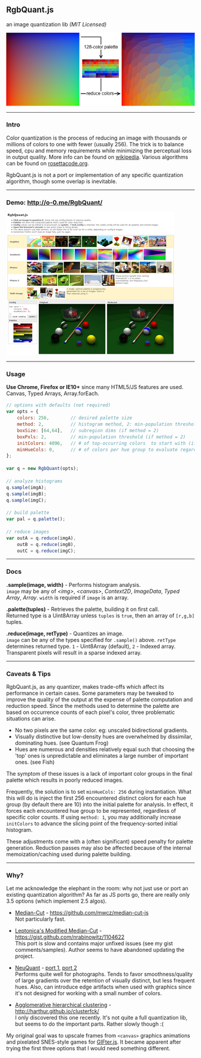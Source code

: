 RgbQuant.js
-----------
an image quantization lib _(MIT Licensed)_

![quantization](quantization.png "quantization")

---
### Intro

Color quantization is the process of reducing an image with thousands or millions of colors to one with fewer (usually 256). The trick is to balance speed, cpu and memory requirements while minimizing the perceptual loss in output quality. More info can be found on [wikipedia](http://en.wikipedia.org/wiki/Color_quantization). Various algorithms can be found on [rosettacode.org](http://rosettacode.org/wiki/Color_quantization).

RgbQuant.js is not a port or implementation of any specific quantization algorithm, though some overlap is inevitable.

---
### Demo: http://o-0.me/RgbQuant/

![demo page](demo_th.png "demo page")

---
### Usage

**Use Chrome, Firefox or IE10+** since many HTML5/JS features are used. Canvas, Typed Arrays, Array.forEach.

```js
// options with defaults (not required)
var opts = {
    colors: 256,        // desired palette size
    method: 2,          // histogram method, 2: min-population threshold within subregions; 1: global top-population
    boxSize: [64,64],   // subregion dims (if method = 2)
    boxPxls: 2,         // min-population threshold (if method = 2)
    initColors: 4096,   // # of top-occurring colors  to start with (if method = 1)
	minHueCols: 0,		// # of colors per hue group to evaluate regardless of counts, to retain low-count hues
};

var q = new RgbQuant(opts);

// analyze histograms
q.sample(imgA);
q.sample(imgB);
q.sample(imgC);

// build palette
var pal = q.palette();

// reduce images
var outA = q.reduce(imgA),
    outB = q.reduce(imgB),
    outC = q.reduce(imgC);
```

---
### Docs

**.sample(image, width)** - Performs histogram analysis.<br>
`image` may be any of *&lt;img&gt;*, *&lt;canvas&gt;*, *Context2D*, *ImageData*, *Typed Array*, *Array*. `width` is required if `image` is an array.

**.palette(tuples)** - Retrieves the palette, building it on first call.<br>
Returned type is a Uint8Array unless `tuples` is `true`, then an array of `[r,g,b]` tuples.

**.reduce(image, retType)** - Quantizes an image.<br>
`image` can be any of the types specified for `.sample()` above. `retType` determines returned type. `1` - Uint8Array (default), `2` - Indexed array. Transparent pixels will result in a sparse indexed array.

---
### Caveats & Tips

RgbQuant.js, as any quantizer, makes trade-offs which affect its performance in certain cases. Some parameters may be tweaked to improve the quality of the output at the expense of palette computation and reduction speed. Since the methods used to determine the palette are based on occurrence counts of each pixel's color, three problematic situations can arise.

- No two pixels are the same color. eg: unscaled bidirectional gradients.
- Visually distinctive but low-density hues are overwhelmed by dissimilar, dominating hues. (see Quantum Frog)
- Hues are numerous and densities relatively equal such that choosing the 'top' ones is unpredictable and eliminates a large number of important ones. (see Fish)

The symptom of these issues is a lack of important color groups in the final palette which results in poorly reduced images.

Frequently, the solution is to set `minHueCols: 256` during instantiation. What this will do is inject the first 256 encountered distinct colors for each hue group (by default there are 10) into the initial palette for analysis. In effect, it forces each encountered hue group to be represented, regardless of specific color counts. If using `method: 1`, you may additionally increase `initColors` to advance the slicing point of the frequency-sorted initial histogram.

These adjustments come with a (often significant) speed penalty for palette generation. Reduction passes may also be affected because of the internal memoization/caching used during palette building.

---
### Why?

Let me acknowledge the elephant in the room: why not just use or port an existing quantization algorithm? As far as JS ports go, there are really only 3.5 options (which implement 2.5 algos).

  - [Median-Cut](http://www.cs.tau.ac.il/~dcor/Graphics/cg-slides/color_q.pdf) - https://github.com/mwcz/median-cut-js<br>
    Not particularly fast.

  - [Leptonica's Modified Median-Cut](http://www.leptonica.com/color-quantization.html) - https://gist.github.com/nrabinowitz/1104622<br>
    This port is slow and contains major unfixed issues (see my gist comments/samples). Author seems to have abandoned updating the project.

  - [NeuQuant](http://members.ozemail.com.au/~dekker/NEUQUANT.HTML) - [port 1](https://github.com/antimatter15/jsgif/blob/master/NeuQuant.js), [port 2](https://github.com/jnordberg/gif.js/blob/master/src/TypedNeuQuant.js)<br>
    Performs quite well for photographs. Tends to favor smoothness/quality of large gradients over the retention of visually distinct, but less frequent hues. Also, can introduce edge artifacts when used with graphics since it's not designed for working with a small number of colors.

  - [Agglomerative hierarchical clustering](http://www.improvedoutcomes.com/docs/WebSiteDocs/Clustering/Agglomerative_Hierarchical_Clustering_Overview.htm) - http://harthur.github.io/clusterfck/<br>
    I only discovered this one recently. It's not quite a full quantization lib, but seems to do the important parts. Rather slowly though :(

My original goal was to upscale frames from `<canvas>` graphics animations and pixelated SNES-style games for [GIFter.js](https://github.com/leeoniya/GIFter.js). It became apparent after trying the first three options that I would need something different.

